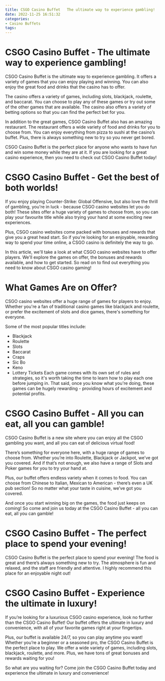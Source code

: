 ```yaml
---
title: CSGO Casino Buffet   The ultimate way to experience gambling!
date: 2022-11-25 16:51:32
categories:
- Casino Buffets
tags:
---
```



#  CSGO Casino Buffet - The ultimate way to experience gambling!

 CSGO Casino Buffet is the ultimate way to experience gambling. It offers a variety of games that you can enjoy playing and winning. You can also enjoy the great food and drinks that the casino has to offer.

The casino offers a variety of games, including slots, blackjack, roulette, and baccarat. You can choose to play any of these games or try out some of the other games that are available. The casino also offers a variety of betting options so that you can find the perfect bet for you.

In addition to the great games, CSGO Casino Buffet also has an amazing restaurant. The restaurant offers a wide variety of food and drinks for you to choose from. You can enjoy everything from pizza to sushi at the casino’s buffet. Plus, there is always something new to try so you never get bored.

CSGO Casino Buffet is the perfect place for anyone who wants to have fun and win some money while they are at it. If you are looking for a great casino experience, then you need to check out CSGO Casino Buffet today!

#  CSGO Casino Buffet - Get the best of both worlds!

If you enjoy playing Counter-Strike: Global Offensive, but also love the thrill of gambling, you're in luck - because CSGO casino websites let you do both! These sites offer a huge variety of games to choose from, so you can play your favourite title while also trying your hand at some exciting new experiences.

Plus, CSGO casino websites come packed with bonuses and rewards that give you a great head start. So if you're looking for an enjoyable, rewarding way to spend your time online, a CSGO casino is definitely the way to go.

In this article, we'll take a look at what CSGO casino websites have to offer players. We'll explore the games on offer, the bonuses and rewards available, and how to get started. So read on to find out everything you need to know about CSGO casino gaming!

# What Games Are on Offer?

CSGO casino websites offer a huge range of games for players to enjoy. Whether you're a fan of traditional casino games like blackjack and roulette, or prefer the excitement of slots and dice games, there's something for everyone.

Some of the most popular titles include:

- Blackjack
- Roulette
- Slots
- Baccarat
- Craps
- Sic Bo
- Keno
- Lottery Tickets
Each game comes with its own set of rules and strategies, so it's worth taking the time to learn how to play each one before jumping in. That said, once you know what you're doing, these games can be hugely rewarding - providing hours of excitement and potential profits.

#  CSGO Casino Buffet - All you can eat, all you can gamble!

CSGO Casino Buffet is a new site where you can enjoy all the CSGO gambling you want, and all you can eat of delicious virtual food!

There’s something for everyone here, with a huge range of games to choose from. Whether you’re into Roulette, Blackjack or Jackpot, we’ve got you covered. And if that’s not enough, we also have a range of Slots and Poker games for you to try your hand at.

Plus, our buffet offers endless variety when it comes to food. You can choose from Chinese to Italian, Mexican to American - there’s even a UK pub section! So no matter what your taste in cuisine, we’ve got you covered.

And once you start winning big on the games, the food just keeps on coming! So come and join us today at the CSGO Casino Buffet - all you can eat, all you can gamble!

#  CSGO Casino Buffet - The perfect place to spend your evening!

 CSGO Casino Buffet is the perfect place to spend your evening! The food is great and there’s always something new to try. The atmosphere is fun and relaxed, and the staff are friendly and attentive. I highly recommend this place for an enjoyable night out!

#  CSGO Casino Buffet - Experience the ultimate in luxury!

If you’re looking for a luxurious CSGO casino experience, look no further than the CSGO Casino Buffet! Our buffet offers the ultimate in luxury and convenience, with all of your favorite games right at your fingertips.

Plus, our buffet is available 24/7, so you can play anytime you want! Whether you’re a beginner or a seasoned pro, the CSGO Casino Buffet is the perfect place to play. We offer a wide variety of games, including slots, blackjack, roulette, and more. Plus, we have tons of great bonuses and rewards waiting for you!

So what are you waiting for? Come join the CSGO Casino Buffet today and experience the ultimate in luxury and convenience!